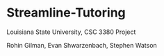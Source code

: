 # Streamline-Tutoring
Louisiana State University, CSC 3380 Project

Rohin Gilman, Evan Shwarzenbach, Stephen Watson
